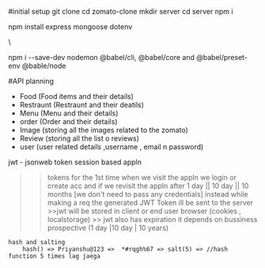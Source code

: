 #initial setup
git clone 
cd zomato-clone
mkdir server
cd server
npm i


<!-- dependecies-->
npm install express mongoose dotenv


<!-- dev dependecies -->\
npm i --save-dev nodemon @babel/cli, @babel/core and @babel/preset-env @bable/node
 
#API planning 
- Food (Food items and their details)
- Restraunt (Restraunt and their deatils)
- Menu (Menu and their details)
- order (Order and their details)
- Image (storing all the images related to the zomato)
- Review (storing all the list o reviews)
- user (user related details ,username , email n password)


jwt - jsonweb token 
session based appln
>>tokens 
>> for the 1st time when we visit the appln we login or create acc
>> and if we revisit the appln after 1 day || 10 day || 10 months [we don't need to pass any credentials]
            instead while making a req the generated JWT Token ill be sent to the server
    >>jwt will be stored in client or end user browser (cookies , localstorage)
    >> jwt also has expiration it depends on bussiness prospective (1 day |10 day | 10 years)

    hash and salting
        hash() => Priyanshu@123 =>  *#rqgh%67 => salt(5) => //hash function 5 times lag jaega
        